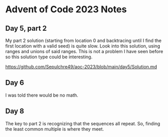 # Advent of Code 2023 Notes

## Day 5, part 2

My part 2 solution (starting from location 0 and backtracing until I find the first location with a valid seed) is quite slow.  Look into this solution, using ranges and unions of said ranges.
This is not a problem I have seen before so this solution type could be interesting.

https://github.com/Sepulchre49/aoc-2023/blob/main/day5/Solution.md  

## Day 6

I was told there would be no math.

## Day 8

The key to part 2 is recognizing that the sequences all repeat.  So, finding the least common multiple is where they meet.
